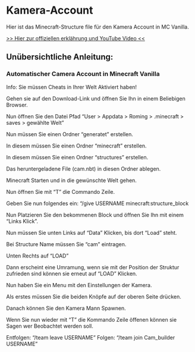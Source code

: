 # Kamera-Account
Hier ist das Minecraft-Structure file für den Kamera Account in MC Vanilla.

<a href="https://pc-tipp.com/cam-acc" target="_blank">>> Hier zur offiziellen erklährung und YouTube Video <<</a>

## Unübersichtliche Anleitung:
### Automatischer Camera Account in Minecraft Vanilla 

Info: Sie müssen Cheats in Ihrer Welt Aktiviert haben!

Gehen sie auf den Download-Link und öffnen Sie Ihn in einem Beliebigen Browser.

Nun öffnen Sie den Datei Pfad “User > Appdata > Roming > .minecraft > saves > gewählte Welt”

Nun müssen Sie einen Ordner “generatet” erstellen.

In diesem müssen Sie einen Ordner “minecraft” erstellen.

In diesem müssen Sie einen Ordner “structures” erstellen.

Das heruntergeladene File (cam.nbt) in diesen Ordner ablegen.

Minecraft Starten und in die gewünschte Welt gehen.

Nun öffnen Sie mit “T” die Commando Zeile.

Geben Sie nun folgendes ein: “/give USERNAME minecraft:structure_block

Nun Platzieren Sie den bekommenen Block und öffnen Sie Ihn mit einem “Links Klick”.

Nun müssen Sie unten Links auf “Data” Klicken, bis dort “Load” steht.

Bei Structure Name müssen Sie “cam” eintragen.

Unten Rechts auf “LOAD”

Dann erscheint eine Umramung, wenn sie mit der Position der Struktur zufrieden sind können sie erneut auf “LOAD” Klicken.

Nun haben Sie ein Menu mit den Einstellungen der Kamera.

Als erstes müssen Sie die beiden Knöpfe auf der oberen Seite drücken.

Danach können Sie den Kamera Mann Spawnen.

Wenn Sie nun wieder mit “T” die Kommando Zeile öffenen können sie Sagen wer Beobachtet werden soll.

Entfolgen: “/team leave USERNAME” Folgen: “/team join Cam_builder USERNAME”
